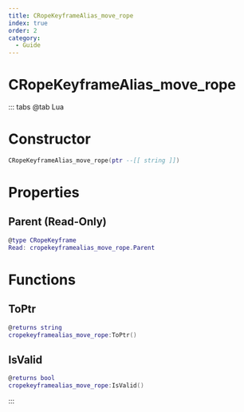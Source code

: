 ```yaml
---
title: CRopeKeyframeAlias_move_rope
index: true
order: 2
category:
  - Guide
---
```


# CRopeKeyframeAlias_move_rope

::: tabs
@tab Lua
# Constructor
```lua
CRopeKeyframeAlias_move_rope(ptr --[[ string ]])
```
# Properties
## Parent (Read-Only)
```lua
@type CRopeKeyframe
Read: cropekeyframealias_move_rope.Parent
```
# Functions
## ToPtr
```lua
@returns string
cropekeyframealias_move_rope:ToPtr()
```
## IsValid
```lua
@returns bool
cropekeyframealias_move_rope:IsValid()
```

:::